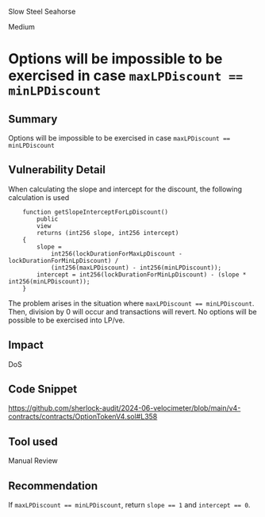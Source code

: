 Slow Steel Seahorse

Medium

# Options will be impossible to be exercised in case `maxLPDiscount == minLPDiscount`

## Summary
Options will be impossible to be exercised in case `maxLPDiscount == minLPDiscount`

## Vulnerability Detail
When calculating the slope and intercept for the discount, the following calculation is used
```solidity
    function getSlopeInterceptForLpDiscount()
        public
        view
        returns (int256 slope, int256 intercept)
    {
        slope =
            int256(lockDurationForMaxLpDiscount - lockDurationForMinLpDiscount) /
            (int256(maxLPDiscount) - int256(minLPDiscount));
        intercept = int256(lockDurationForMinLpDiscount) - (slope * int256(minLPDiscount));
    }
```

The problem arises in the situation where `maxLPDiscount == minLPDiscount`. Then, division by 0 will occur and transactions will revert. No options will be possible to be exercised into LP/ve.

## Impact
DoS

## Code Snippet
https://github.com/sherlock-audit/2024-06-velocimeter/blob/main/v4-contracts/contracts/OptionTokenV4.sol#L358

## Tool used

Manual Review

## Recommendation
If `maxLPDiscount == minLPDiscount`, return `slope == 1` and `intercept == 0`.